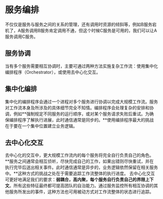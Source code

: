 # 服务编排

不仅仅是服务与服务之间的关系的管理，还有调用时资源的倾斜等，例如B服务宕机了，A服务调用B服务肯定调用不通，但这个时候C服务是可用的，我们可以让A服务调用C服务。

## 服务协调

当有多个服务需要相互协调时，主要可通过两种方法实施复杂工作流：使用集中化编排程序（Orchestrator），或使用去中心化交互。

## 集中化编排

集中化的编排程序会通过一个进程对多个服务进行协调以完成大规模工作流。服务对工作流本身及所涉及的具体细节完全不知情。编排程序会处理复杂的安排和协调，例如**强制规定不同服务的运行顺序，或对某个服务请求失败后重试。为确保编排程序了解执行进展，此时通信通常是同步的。**使用编排程序最大的挑战在于要在一个集中位置建立业务逻辑。

## 去中心化交互

去中心化的交互中，更大规模工作流内的每个服务将完全自行负责自己的角色。**服务之间通常会相互侦听，尽快完成自己的工作，如果出错则尽快重试，并在执行完毕后送出相关事件。此时通信通常是异步的，业务逻辑依然保留在相关服务中。**这种方式的挑战之处在于需要追踪工作流整体的执行进度。 去中心化交互可更好地满足我们的要求：**弱耦合，高内聚，每个服务自行负责自己的界限上下文**。所有这些特征最终都可提高团队的自治能力。通过服务监控所有相互协调的其他服务所发出的事件，这种方法也可用被动方式对工作流整体的状态进行追踪。

